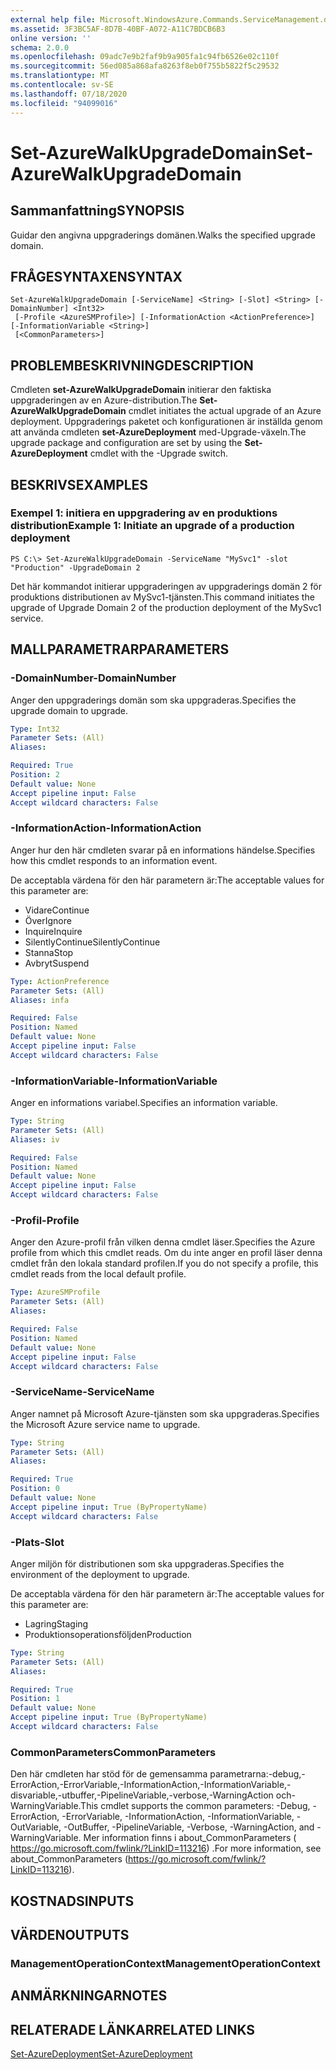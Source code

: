 ```yaml
---
external help file: Microsoft.WindowsAzure.Commands.ServiceManagement.dll-Help.xml
ms.assetid: 3F3BC5AF-8D7B-40BF-A072-A11C7BDCB6B3
online version: ''
schema: 2.0.0
ms.openlocfilehash: 09adc7e9b2faf9b9a905fa1c94fb6526e02c110f
ms.sourcegitcommit: 56ed085a868afa8263f8eb0f755b5822f5c29532
ms.translationtype: MT
ms.contentlocale: sv-SE
ms.lasthandoff: 07/18/2020
ms.locfileid: "94099016"
---
```

# <span data-ttu-id="06863-101">Set-AzureWalkUpgradeDomain</span><span class="sxs-lookup"><span data-stu-id="06863-101">Set-AzureWalkUpgradeDomain</span></span>

## <span data-ttu-id="06863-102">Sammanfattning</span><span class="sxs-lookup"><span data-stu-id="06863-102">SYNOPSIS</span></span>
<span data-ttu-id="06863-103">Guidar den angivna uppgraderings domänen.</span><span class="sxs-lookup"><span data-stu-id="06863-103">Walks the specified upgrade domain.</span></span>

## <span data-ttu-id="06863-104">FRÅGESYNTAXEN</span><span class="sxs-lookup"><span data-stu-id="06863-104">SYNTAX</span></span>

```
Set-AzureWalkUpgradeDomain [-ServiceName] <String> [-Slot] <String> [-DomainNumber] <Int32>
 [-Profile <AzureSMProfile>] [-InformationAction <ActionPreference>] [-InformationVariable <String>]
 [<CommonParameters>]
```

## <span data-ttu-id="06863-105">PROBLEMBESKRIVNING</span><span class="sxs-lookup"><span data-stu-id="06863-105">DESCRIPTION</span></span>
<span data-ttu-id="06863-106">Cmdleten **set-AzureWalkUpgradeDomain** initierar den faktiska uppgraderingen av en Azure-distribution.</span><span class="sxs-lookup"><span data-stu-id="06863-106">The **Set-AzureWalkUpgradeDomain** cmdlet initiates the actual upgrade of an Azure deployment.</span></span>
<span data-ttu-id="06863-107">Uppgraderings paketet och konfigurationen är inställda genom att använda cmdleten **set-AzureDeployment** med-Upgrade-växeln.</span><span class="sxs-lookup"><span data-stu-id="06863-107">The upgrade package and configuration are set by using the **Set-AzureDeployment** cmdlet with the -Upgrade switch.</span></span>

## <span data-ttu-id="06863-108">BESKRIVS</span><span class="sxs-lookup"><span data-stu-id="06863-108">EXAMPLES</span></span>

### <span data-ttu-id="06863-109">Exempel 1: initiera en uppgradering av en produktions distribution</span><span class="sxs-lookup"><span data-stu-id="06863-109">Example 1: Initiate an upgrade of a production deployment</span></span>
```
PS C:\> Set-AzureWalkUpgradeDomain -ServiceName "MySvc1" -slot "Production" -UpgradeDomain 2
```

<span data-ttu-id="06863-110">Det här kommandot initierar uppgraderingen av uppgraderings domän 2 för produktions distributionen av MySvc1-tjänsten.</span><span class="sxs-lookup"><span data-stu-id="06863-110">This command initiates the upgrade of Upgrade Domain 2 of the production deployment of the MySvc1 service.</span></span>

## <span data-ttu-id="06863-111">MALLPARAMETRAR</span><span class="sxs-lookup"><span data-stu-id="06863-111">PARAMETERS</span></span>

### <span data-ttu-id="06863-112">-DomainNumber</span><span class="sxs-lookup"><span data-stu-id="06863-112">-DomainNumber</span></span>
<span data-ttu-id="06863-113">Anger den uppgraderings domän som ska uppgraderas.</span><span class="sxs-lookup"><span data-stu-id="06863-113">Specifies the upgrade domain to upgrade.</span></span>

```yaml
Type: Int32
Parameter Sets: (All)
Aliases: 

Required: True
Position: 2
Default value: None
Accept pipeline input: False
Accept wildcard characters: False
```

### <span data-ttu-id="06863-114">-InformationAction</span><span class="sxs-lookup"><span data-stu-id="06863-114">-InformationAction</span></span>
<span data-ttu-id="06863-115">Anger hur den här cmdleten svarar på en informations händelse.</span><span class="sxs-lookup"><span data-stu-id="06863-115">Specifies how this cmdlet responds to an information event.</span></span>

<span data-ttu-id="06863-116">De acceptabla värdena för den här parametern är:</span><span class="sxs-lookup"><span data-stu-id="06863-116">The acceptable values for this parameter are:</span></span>

- <span data-ttu-id="06863-117">Vidare</span><span class="sxs-lookup"><span data-stu-id="06863-117">Continue</span></span>
- <span data-ttu-id="06863-118">Över</span><span class="sxs-lookup"><span data-stu-id="06863-118">Ignore</span></span>
- <span data-ttu-id="06863-119">Inquire</span><span class="sxs-lookup"><span data-stu-id="06863-119">Inquire</span></span>
- <span data-ttu-id="06863-120">SilentlyContinue</span><span class="sxs-lookup"><span data-stu-id="06863-120">SilentlyContinue</span></span>
- <span data-ttu-id="06863-121">Stanna</span><span class="sxs-lookup"><span data-stu-id="06863-121">Stop</span></span>
- <span data-ttu-id="06863-122">Avbryt</span><span class="sxs-lookup"><span data-stu-id="06863-122">Suspend</span></span>

```yaml
Type: ActionPreference
Parameter Sets: (All)
Aliases: infa

Required: False
Position: Named
Default value: None
Accept pipeline input: False
Accept wildcard characters: False
```

### <span data-ttu-id="06863-123">-InformationVariable</span><span class="sxs-lookup"><span data-stu-id="06863-123">-InformationVariable</span></span>
<span data-ttu-id="06863-124">Anger en informations variabel.</span><span class="sxs-lookup"><span data-stu-id="06863-124">Specifies an information variable.</span></span>

```yaml
Type: String
Parameter Sets: (All)
Aliases: iv

Required: False
Position: Named
Default value: None
Accept pipeline input: False
Accept wildcard characters: False
```

### <span data-ttu-id="06863-125">-Profil</span><span class="sxs-lookup"><span data-stu-id="06863-125">-Profile</span></span>
<span data-ttu-id="06863-126">Anger den Azure-profil från vilken denna cmdlet läser.</span><span class="sxs-lookup"><span data-stu-id="06863-126">Specifies the Azure profile from which this cmdlet reads.</span></span>
<span data-ttu-id="06863-127">Om du inte anger en profil läser denna cmdlet från den lokala standard profilen.</span><span class="sxs-lookup"><span data-stu-id="06863-127">If you do not specify a profile, this cmdlet reads from the local default profile.</span></span>

```yaml
Type: AzureSMProfile
Parameter Sets: (All)
Aliases: 

Required: False
Position: Named
Default value: None
Accept pipeline input: False
Accept wildcard characters: False
```

### <span data-ttu-id="06863-128">-ServiceName</span><span class="sxs-lookup"><span data-stu-id="06863-128">-ServiceName</span></span>
<span data-ttu-id="06863-129">Anger namnet på Microsoft Azure-tjänsten som ska uppgraderas.</span><span class="sxs-lookup"><span data-stu-id="06863-129">Specifies the Microsoft Azure service name to upgrade.</span></span>

```yaml
Type: String
Parameter Sets: (All)
Aliases: 

Required: True
Position: 0
Default value: None
Accept pipeline input: True (ByPropertyName)
Accept wildcard characters: False
```

### <span data-ttu-id="06863-130">-Plats</span><span class="sxs-lookup"><span data-stu-id="06863-130">-Slot</span></span>
<span data-ttu-id="06863-131">Anger miljön för distributionen som ska uppgraderas.</span><span class="sxs-lookup"><span data-stu-id="06863-131">Specifies the environment of the deployment to upgrade.</span></span>

<span data-ttu-id="06863-132">De acceptabla värdena för den här parametern är:</span><span class="sxs-lookup"><span data-stu-id="06863-132">The acceptable values for this parameter are:</span></span>

- <span data-ttu-id="06863-133">Lagring</span><span class="sxs-lookup"><span data-stu-id="06863-133">Staging</span></span>
- <span data-ttu-id="06863-134">Produktionsoperationsföljden</span><span class="sxs-lookup"><span data-stu-id="06863-134">Production</span></span>

```yaml
Type: String
Parameter Sets: (All)
Aliases: 

Required: True
Position: 1
Default value: None
Accept pipeline input: True (ByPropertyName)
Accept wildcard characters: False
```

### <span data-ttu-id="06863-135">CommonParameters</span><span class="sxs-lookup"><span data-stu-id="06863-135">CommonParameters</span></span>
<span data-ttu-id="06863-136">Den här cmdleten har stöd för de gemensamma parametrarna:-debug,-ErrorAction,-ErrorVariable,-InformationAction,-InformationVariable,-disvariable,-utbuffer,-PipelineVariable,-verbose,-WarningAction och-WarningVariable.</span><span class="sxs-lookup"><span data-stu-id="06863-136">This cmdlet supports the common parameters: -Debug, -ErrorAction, -ErrorVariable, -InformationAction, -InformationVariable, -OutVariable, -OutBuffer, -PipelineVariable, -Verbose, -WarningAction, and -WarningVariable.</span></span> <span data-ttu-id="06863-137">Mer information finns i about_CommonParameters ( https://go.microsoft.com/fwlink/?LinkID=113216) .</span><span class="sxs-lookup"><span data-stu-id="06863-137">For more information, see about_CommonParameters (https://go.microsoft.com/fwlink/?LinkID=113216).</span></span>

## <span data-ttu-id="06863-138">KOSTNADS</span><span class="sxs-lookup"><span data-stu-id="06863-138">INPUTS</span></span>

## <span data-ttu-id="06863-139">VÄRDEN</span><span class="sxs-lookup"><span data-stu-id="06863-139">OUTPUTS</span></span>

### <span data-ttu-id="06863-140">ManagementOperationContext</span><span class="sxs-lookup"><span data-stu-id="06863-140">ManagementOperationContext</span></span>

## <span data-ttu-id="06863-141">ANMÄRKNINGAR</span><span class="sxs-lookup"><span data-stu-id="06863-141">NOTES</span></span>

## <span data-ttu-id="06863-142">RELATERADE LÄNKAR</span><span class="sxs-lookup"><span data-stu-id="06863-142">RELATED LINKS</span></span>

[<span data-ttu-id="06863-143">Set-AzureDeployment</span><span class="sxs-lookup"><span data-stu-id="06863-143">Set-AzureDeployment</span></span>](./Set-AzureDeployment.md)


